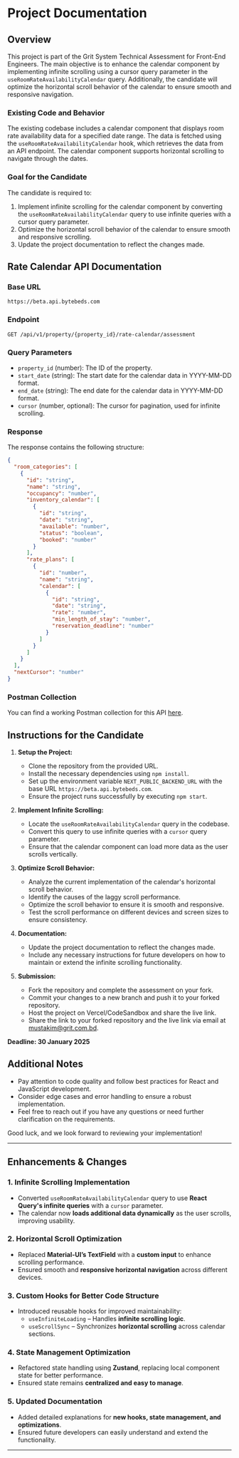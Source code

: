 # Project Documentation

## Overview

This project is part of the Grit System Technical Assessment for Front-End Engineers. The main objective is to enhance the calendar component by implementing infinite scrolling using a cursor query parameter in the `useRoomRateAvailabilityCalendar` query. Additionally, the candidate will optimize the horizontal scroll behavior of the calendar to ensure smooth and responsive navigation.

### Existing Code and Behavior

The existing codebase includes a calendar component that displays room rate availability data for a specified date range. The data is fetched using the `useRoomRateAvailabilityCalendar` hook, which retrieves the data from an API endpoint. The calendar component supports horizontal scrolling to navigate through the dates.

### Goal for the Candidate

The candidate is required to:

1. Implement infinite scrolling for the calendar component by converting the `useRoomRateAvailabilityCalendar` query to use infinite queries with a cursor query parameter.
2. Optimize the horizontal scroll behavior of the calendar to ensure smooth and responsive scrolling.
3. Update the project documentation to reflect the changes made.

## Rate Calendar API Documentation

### Base URL

`https://beta.api.bytebeds.com`

### Endpoint

`GET /api/v1/property/{property_id}/rate-calendar/assessment`

### Query Parameters

- `property_id` (number): The ID of the property.
- `start_date` (string): The start date for the calendar data in YYYY-MM-DD format.
- `end_date` (string): The end date for the calendar data in YYYY-MM-DD format.
- `cursor` (number, optional): The cursor for pagination, used for infinite scrolling.

### Response

The response contains the following structure:

```json
{
  "room_categories": [
    {
      "id": "string",
      "name": "string",
      "occupancy": "number",
      "inventory_calendar": [
        {
          "id": "string",
          "date": "string",
          "available": "number",
          "status": "boolean",
          "booked": "number"
        }
      ],
      "rate_plans": [
        {
          "id": "number",
          "name": "string",
          "calendar": [
            {
              "id": "string",
              "date": "string",
              "rate": "number",
              "min_length_of_stay": "number",
              "reservation_deadline": "number"
            }
          ]
        }
      ]
    }
  ],
  "nextCursor": "number"
}
```

### Postman Collection

You can find a working Postman collection for this API [here](https://www.postman.com/blue-star-32935/workspace/grit-system/request/26020074-3b661363-f648-4233-9020-4a1264b0d9e7?action=share&creator=26020074&ctx=documentation).

## Instructions for the Candidate

1. **Setup the Project:**

   - Clone the repository from the provided URL.
   - Install the necessary dependencies using `npm install`.
   - Set up the environment variable `NEXT_PUBLIC_BACKEND_URL` with the base URL `https://beta.api.bytebeds.com`.
   - Ensure the project runs successfully by executing `npm start`.

2. **Implement Infinite Scrolling:**

   - Locate the `useRoomRateAvailabilityCalendar` query in the codebase.
   - Convert this query to use infinite queries with a `cursor` query parameter.
   - Ensure that the calendar component can load more data as the user scrolls vertically.

3. **Optimize Scroll Behavior:**

   - Analyze the current implementation of the calendar's horizontal scroll behavior.
   - Identify the causes of the laggy scroll performance.
   - Optimize the scroll behavior to ensure it is smooth and responsive.
   - Test the scroll performance on different devices and screen sizes to ensure consistency.

4. **Documentation:**

   - Update the project documentation to reflect the changes made.
   - Include any necessary instructions for future developers on how to maintain or extend the infinite scrolling functionality.

5. **Submission:**
   - Fork the repository and complete the assessment on your fork.
   - Commit your changes to a new branch and push it to your forked repository.
   - Host the project on Vercel/CodeSandbox and share the live link.
   - Share the link to your forked repository and the live link via email at mustakim@grit.com.bd.

**Deadline: 30 January 2025**

## Additional Notes

- Pay attention to code quality and follow best practices for React and JavaScript development.
- Consider edge cases and error handling to ensure a robust implementation.
- Feel free to reach out if you have any questions or need further clarification on the requirements.

Good luck, and we look forward to reviewing your implementation!

---

## **Enhancements & Changes**  

### **1. Infinite Scrolling Implementation**  
- Converted `useRoomRateAvailabilityCalendar` query to use **React Query's infinite queries** with a `cursor` parameter.  
- The calendar now **loads additional data dynamically** as the user scrolls, improving usability.  

### **2. Horizontal Scroll Optimization**  
- Replaced **Material-UI’s TextField** with a **custom input** to enhance scrolling performance.  
- Ensured smooth and **responsive horizontal navigation** across different devices.  

### **3. Custom Hooks for Better Code Structure**  
- Introduced reusable hooks for improved maintainability:  
  - `useInfiniteLoading` – Handles **infinite scrolling logic**.  
  - `useScrollSync` – Synchronizes **horizontal scrolling** across calendar sections.  

### **4. State Management Optimization**  
- Refactored state handling using **Zustand**, replacing local component state for better performance.  
- Ensured state remains **centralized and easy to manage**.  

### **5. Updated Documentation**  
- Added detailed explanations for **new hooks, state management, and optimizations**.  
- Ensured future developers can easily understand and extend the functionality.  

---
